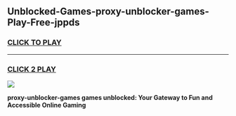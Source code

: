 
## Unblocked-Games-proxy-unblocker-games-Play-Free-jppds
<h3>
<a href="https://premium76.site?title=proxy-unblocker-games&ref=20A">CLICK TO PLAY</a></h3>
<hr>

<h3>
<a href="https://premium76.site?title=proxy-unblocker-games&ref=20A">CLICK 2 PLAY</a>
  
</h3>

<a href="https://premium76.site?title=proxy-unblocker-games&ref=20A"><img src="https://clearcache.store/games.png"></a>


**proxy-unblocker-games games unblocked: Your Gateway to Fun and Accessible Online Gaming**
